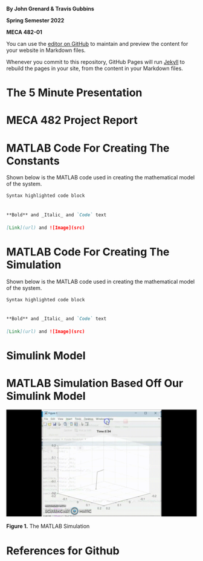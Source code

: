 **By John Grenard & Travis Gubbins**

**Spring Semester 2022**

**MECA 482-01** 

You can use the [editor on GitHub](https://github.com/MECA482Project/MECA482Project.github.io/edit/main/README.md) to maintain and preview the content for your website in Markdown files.

Whenever you commit to this repository, GitHub Pages will run [Jekyll](https://jekyllrb.com/) to rebuild the pages in your site, from the content in your Markdown files.

# The 5 Minute Presentation 

# MECA 482 Project Report 

# MATLAB Code For Creating The Constants

Shown below is the MATLAB code used in creating the mathematical model of the system.

```markdown
Syntax highlighted code block


**Bold** and _Italic_ and `Code` text

[Link](url) and ![Image](src)
```

# MATLAB Code For Creating The Simulation

Shown below is the MATLAB code used in creating the mathematical model of the system.

```markdown
Syntax highlighted code block


**Bold** and _Italic_ and `Code` text

[Link](url) and ![Image](src)
```

# Simulink Model

# MATLAB Simulation Based Off Our Simulink Model

![MATLAB Simulation Based Off Our Simulink Model](https://github.com/MECA482Project/MECA482Project.github.io/blob/main/482%20Project%20Pendulum%20GIF.gif)

**Figure 1.** The MATLAB Simulation


# References for Github
